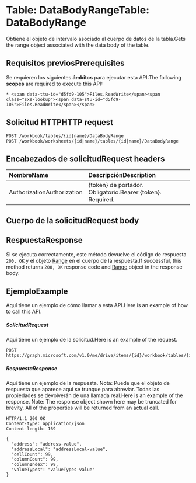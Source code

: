 # <a name="table-databodyrange"></a><span data-ttu-id="d5fd9-101">Table: DataBodyRange</span><span class="sxs-lookup"><span data-stu-id="d5fd9-101">Table: DataBodyRange</span></span>

<span data-ttu-id="d5fd9-102">Obtiene el objeto de intervalo asociado al cuerpo de datos de la tabla.</span><span class="sxs-lookup"><span data-stu-id="d5fd9-102">Gets the range object associated with the data body of the table.</span></span>
## <a name="prerequisites"></a><span data-ttu-id="d5fd9-103">Requisitos previos</span><span class="sxs-lookup"><span data-stu-id="d5fd9-103">Prerequisites</span></span>
<span data-ttu-id="d5fd9-104">Se requieren los siguientes **ámbitos** para ejecutar esta API:</span><span class="sxs-lookup"><span data-stu-id="d5fd9-104">The following **scopes** are required to execute this API:</span></span> 

    * <span data-ttu-id="d5fd9-105">Files.ReadWrite</span><span class="sxs-lookup"><span data-stu-id="d5fd9-105">Files.ReadWrite</span></span>

## <a name="http-request"></a><span data-ttu-id="d5fd9-106">Solicitud HTTP</span><span class="sxs-lookup"><span data-stu-id="d5fd9-106">HTTP request</span></span>
<!-- { "blockType": "ignored" } -->
```http
POST /workbook/tables/{id|name}/DataBodyRange
POST /workbook/worksheets/{id|name}/tables/{id|name}/DataBodyRange

```
## <a name="request-headers"></a><span data-ttu-id="d5fd9-107">Encabezados de solicitud</span><span class="sxs-lookup"><span data-stu-id="d5fd9-107">Request headers</span></span>
| <span data-ttu-id="d5fd9-108">Nombre</span><span class="sxs-lookup"><span data-stu-id="d5fd9-108">Name</span></span>       | <span data-ttu-id="d5fd9-109">Descripción</span><span class="sxs-lookup"><span data-stu-id="d5fd9-109">Description</span></span>|
|:---------------|:----------|
| <span data-ttu-id="d5fd9-110">Authorization</span><span class="sxs-lookup"><span data-stu-id="d5fd9-110">Authorization</span></span>  | <span data-ttu-id="d5fd9-p101">{token} de portador. Obligatorio.</span><span class="sxs-lookup"><span data-stu-id="d5fd9-p101">Bearer {token}. Required.</span></span> |


## <a name="request-body"></a><span data-ttu-id="d5fd9-113">Cuerpo de la solicitud</span><span class="sxs-lookup"><span data-stu-id="d5fd9-113">Request body</span></span>

## <a name="response"></a><span data-ttu-id="d5fd9-114">Respuesta</span><span class="sxs-lookup"><span data-stu-id="d5fd9-114">Response</span></span>

<span data-ttu-id="d5fd9-115">Si se ejecuta correctamente, este método devuelve el código de respuesta `200, OK` y el objeto [Range](../resources/range.md) en el cuerpo de la respuesta.</span><span class="sxs-lookup"><span data-stu-id="d5fd9-115">If successful, this method returns `200, OK` response code and [Range](../resources/range.md) object in the response body.</span></span>

## <a name="example"></a><span data-ttu-id="d5fd9-116">Ejemplo</span><span class="sxs-lookup"><span data-stu-id="d5fd9-116">Example</span></span>
<span data-ttu-id="d5fd9-117">Aquí tiene un ejemplo de cómo llamar a esta API.</span><span class="sxs-lookup"><span data-stu-id="d5fd9-117">Here is an example of how to call this API.</span></span>
##### <a name="request"></a><span data-ttu-id="d5fd9-118">Solicitud</span><span class="sxs-lookup"><span data-stu-id="d5fd9-118">Request</span></span>
<span data-ttu-id="d5fd9-119">Aquí tiene un ejemplo de la solicitud.</span><span class="sxs-lookup"><span data-stu-id="d5fd9-119">Here is an example of the request.</span></span>
<!-- {
  "blockType": "request",
  "name": "table_databodyrange"
}-->
```http
POST https://graph.microsoft.com/v1.0/me/drive/items/{id}/workbook/tables/{id|name}/DataBodyRange
```

##### <a name="response"></a><span data-ttu-id="d5fd9-120">Respuesta</span><span class="sxs-lookup"><span data-stu-id="d5fd9-120">Response</span></span>
<span data-ttu-id="d5fd9-p102">Aquí tiene un ejemplo de la respuesta. Nota: Puede que el objeto de respuesta que aparece aquí se trunque para abreviar. Todas las propiedades se devolverán de una llamada real.</span><span class="sxs-lookup"><span data-stu-id="d5fd9-p102">Here is an example of the response. Note: The response object shown here may be truncated for brevity. All of the properties will be returned from an actual call.</span></span>
<!-- {
  "blockType": "response",
  "truncated": true,
  "@odata.type": "microsoft.graph.range"
} -->
```http
HTTP/1.1 200 OK
Content-type: application/json
Content-length: 169

{
  "address": "address-value",
  "addressLocal": "addressLocal-value",
  "cellCount": 99,
  "columnCount": 99,
  "columnIndex": 99,
  "valueTypes": "valueTypes-value"
}
```

<!-- uuid: 8fcb5dbc-d5aa-4681-8e31-b001d5168d79
2015-10-25 14:57:30 UTC -->
<!-- {
  "type": "#page.annotation",
  "description": "Table: DataBodyRange",
  "keywords": "",
  "section": "documentation",
  "tocPath": ""
}-->